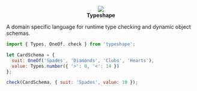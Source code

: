 <p align="center">
  <img src="http://i.imgur.com/rE9S6VY.png" />
  <br />
  <strong>Typeshape</strong>
</p>

A domain specific language for runtime type checking and dynamic object schemas.

```js
import { Types, OneOf, check } from 'typeshape';

let CardSchema = {
  suit: OneOf('Spades', 'Diamonds', 'Clubs', 'Hearts'),
  value: Types.number({ '>': 0, '<': 14 })
};

check(CardSchema, { suit: 'Spades', value: 10 });
```
